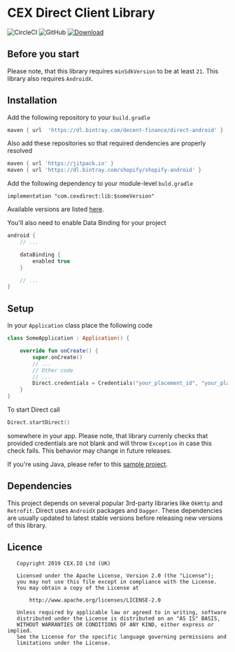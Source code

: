 # CEX Direct Client Library

![CircleCI](https://img.shields.io/circleci/build/github/decent-finance/direct-android?token=b6789cb625d20c0f00cd98564e95a2bb2525f811) ![GitHub](https://img.shields.io/github/license/decent-finance/direct-android) [ ![Download](https://api.bintray.com/packages/decent-finance/direct-android/com.cexdirect.lib/images/download.svg) ](https://bintray.com/decent-finance/direct-android/com.cexdirect.lib/_latestVersion)

## Before you start

Please note, that this library requires `minSdkVersion` to be at least `21`. This library also requires `AndroidX`.

## Installation

Add the following repository to your `build.gradle`

```gradle
maven {	url  'https://dl.bintray.com/decent-finance/direct-android' }
```

Also add these repositories so that required dendencies are properly resolved

```gradle
maven { url 'https://jitpack.io' }
maven { url 'https://dl.bintray.com/shopify/shopify-android' }
```

Add the following dependency to your module-level `buld.gradle`

```
implementation "com.cexdirect:lib:$someVersion"
```

Available versions are listed [here](https://bintray.com/beta/#/decent-finance/direct-android/com.cexdirect.lib?tab=overview).

You'll also need to enable Data Binding for your project
```gradle
android {
    // ...

    dataBinding {
        enabled true
    }

    // ...
}
```

## Setup

In your `Application` class place the following code

```kotlin
class SomeApplication : Application() {

    override fun onCreate() {
        super.onCreate()
        // ...
        // Other code
        // ...
        Direct.credentials = Credentials("your_placement_id", "your_placement_secret")
    }
}
```

To start Direct call
```kotlin
Direct.startDirect()
```
somewhere in your app. Please note, that library currenly checks that provided credentials are not blank and will throw `Exception` in case this check fails. This behavior may change in future releases. 

If you're using Java, please refer to this [sample project](https://github.com/decent-finance/direct-android-sample).

## Dependencies

This project depends on several popular 3rd-party libraries like `OkHttp` and `Retrofit`. Direct uses `AndroidX` packages and `Dagger`. These dependencies are usually updated to latest stable versions before releasing new versions of this library.

## Licence

```
   Copyright 2019 CEX.​IO Ltd (UK)

   Licensed under the Apache License, Version 2.0 (the "License");
   you may not use this file except in compliance with the License.
   You may obtain a copy of the License at

       http://www.apache.org/licenses/LICENSE-2.0

   Unless required by applicable law or agreed to in writing, software
   distributed under the License is distributed on an "AS IS" BASIS,
   WITHOUT WARRANTIES OR CONDITIONS OF ANY KIND, either express or implied.
   See the License for the specific language governing permissions and
   limitations under the License.
```
